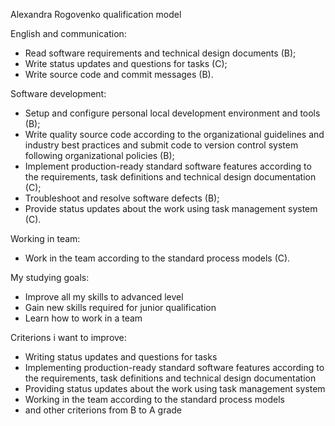 Alexandra Rogovenko qualification model

English and communication:

- Read software requirements and technical design documents (B);
- Write status updates and questions for tasks (C);
- Write source code and commit messages (B).

Software development:

- Setup and configure personal local development environment and tools (B);
- Write quality source code according to the organizational guidelines and industry best practices and submit code to version control system following organizational policies (B);
- Implement production-ready standard software features according to the requirements, task definitions and technical design documentation (C);
- Troubleshoot and resolve software defects (B);
- Provide status updates about the work using task management system (C).

Working in team:

- Work in the team according to the standard process models (C).

My studying goals:
- Improve all my skills to advanced level
- Gain new skills required for junior qualification
- Learn how to work in a team

Criterions i want to improve:

- Writing status updates and questions for tasks
- Implementing production-ready standard software features according to the requirements, task definitions and technical design documentation
- Providing status updates about the work using task management system
- Working in the team according to the standard process models
- and other criterions from B to A grade
